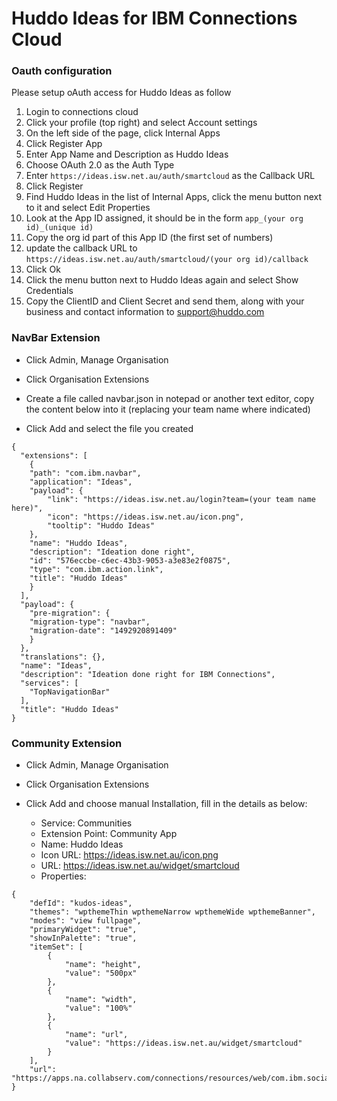 # Huddo Ideas for IBM Connections Cloud

### Oauth configuration
Please setup oAuth access for Huddo Ideas as follow

1. Login to connections cloud
1. Click your profile (top right) and select Account settings
1. On the left side of the page, click Internal Apps
1. Click Register App
1. Enter App Name and Description as Huddo Ideas
1. Choose OAuth 2.0 as the Auth Type
1. Enter `https://ideas.isw.net.au/auth/smartcloud` as the Callback URL
1. Click Register
1. Find Huddo Ideas in the list of Internal Apps, click the menu button next to it and select Edit Properties
1. Look at the App ID assigned, it should be in the form `app_(your org id)_(unique id)`
1. Copy the org id part of this App ID (the first set of numbers)
1. update the callback URL to `https://ideas.isw.net.au/auth/smartcloud/(your org id)/callback`
1. Click Ok
1. Click the menu button next to Huddo Ideas again and select Show Credentials
1. Copy the ClientID and Client Secret and send them, along with your business and contact information to <support@huddo.com>

### NavBar Extension

- Click Admin, Manage Organisation
- Click Organisation Extensions

- Create a file called navbar.json in notepad or another text editor, copy the content below into it (replacing your team name where indicated)
- Click Add and select the file you created
```
{
  "extensions": [
	{
  	"path": "com.ibm.navbar",
  	"application": "Ideas",
  	"payload": {
    	"link": "https://ideas.isw.net.au/login?team=(your team name here)",
    	"icon": "https://ideas.isw.net.au/icon.png",
    	"tooltip": "Huddo Ideas"
  	},
  	"name": "Huddo Ideas",
  	"description": "Ideation done right",
  	"id": "576eccbe-c6ec-43b3-9053-a3e83e2f0875",
  	"type": "com.ibm.action.link",
  	"title": "Huddo Ideas"
	}
  ],
  "payload": {
	"pre-migration": {
  	"migration-type": "navbar",
  	"migration-date": "1492920891409"
	}
  },
  "translations": {},
  "name": "Ideas",
  "description": "Ideation done right for IBM Connections",
  "services": [
	"TopNavigationBar"
  ],
  "title": "Huddo Ideas"
}
```

### Community Extension

- Click Admin, Manage Organisation
- Click Organisation Extensions
- Click Add and choose manual Installation, fill in the details as below:

    - Service: Communities
    - Extension Point: Community App
    - Name: Huddo Ideas
    - Icon URL: https://ideas.isw.net.au/icon.png
    - URL: https://ideas.isw.net.au/widget/smartcloud
    - Properties:
```
{
	"defId": "kudos-ideas",
	"themes": "wpthemeThin wpthemeNarrow wpthemeWide wpthemeBanner",
	"modes": "view fullpage",
	"primaryWidget": "true",
	"showInPalette": "true",
	"itemSet": [
    	{
        	"name": "height",
        	"value": "500px"
    	},
    	{
        	"name": "width",
        	"value": "100%"
    	},
    	{
        	"name": "url",
        	"value": "https://ideas.isw.net.au/widget/smartcloud"
    	}
	],
	"url": "https://apps.na.collabserv.com/connections/resources/web/com.ibm.social.urliWidget.web.resources/widget/urlWidget.xml"
}
```
